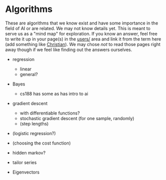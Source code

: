 # Algorithms

These are algorithms that we know exist and have some importance in
the field of AI or are related. We may not know details yet. This is
meant to serve us as a "mind map" for exploration. If you know an
answer, feel free to write it up in your page(s) in the
[users/](users/) area and link it from the term here (add something
like [Christian](users/Christian.md)). We may chose *not* to read
those pages right away though if we feel like finding out the answers
ourselves.


* regression
  * linear
  * general?

* Bayes
  * cs188 has some  as has intro to ai

* gradient descent
  * with differentiable functions?
  * stochastic gradient descent  (for one sample, randomly)
  * (step lengths)

* (logistic regression?)

* (choosing the cost function)

* hidden markov?

* tailor series

* Eigenvectors
